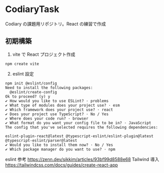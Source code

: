 # CodiaryTask

Codiary の課題用リポジトリ。React の練習で作成

## 初期構築

1. vite で React プロジェクト作成

```
npm create vite
```

2. eslint 設定

```
npm init @eslint/config
Need to install the following packages:
  @eslint/create-config
Ok to proceed? (y) y
✔ How would you like to use ESLint? · problems
✔ What type of modules does your project use? · esm
✔ Which framework does your project use? · react
✔ Does your project use TypeScript? · No / Yes
✔ Where does your code run? · browser
✔ What format do you want your config file to be in? · JavaScript
The config that you've selected requires the following dependencies:

eslint-plugin-react@latest @typescript-eslint/eslint-plugin@latest @typescript-eslint/parser@latest
✔ Would you like to install them now? · No / Yes
✔ Which package manager do you want to use? · npm
```

eslint 参考
https://zenn.dev/sikkim/articles/93bf99d8588e68
Tailwind 導入
https://tailwindcss.com/docs/guides/create-react-app

